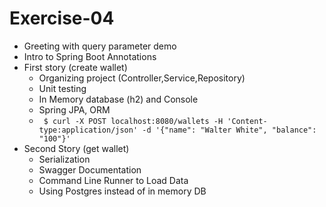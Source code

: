 # Exercise-04

- Greeting with query parameter demo
- Intro to Spring Boot Annotations
- First story (create wallet)
    - Organizing project (Controller,Service,Repository)
    - Unit testing 
    - In Memory database (h2) and Console
    - Spring JPA, ORM
    - ` $ curl -X POST localhost:8080/wallets -H 'Content-type:application/json' -d '{"name": "Walter White", "balance": "100"}'`
- Second Story (get wallet)
    - Serialization
    - Swagger Documentation
    - Command Line Runner to Load Data
    - Using Postgres instead of in memory DB
  